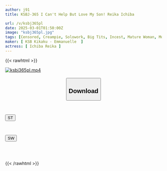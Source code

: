 ```yaml
---
author: j91
title: KSBJ-365 I Can't Help But Love My Son! Reika Ichiba

url: /v/ksbj365pl
date: 2025-03-01T01:50:00Z
image: "ksbj365pl.jpg"
tags: [Censored, Creampie, Solowork, Big Tits, Incest, Mature Woman, Mother	]
maker: [ KSB Kikaku - Emmanuelle  ]
actress: [ Ichiba Reika ]
---
```



{{< rawhtml >}}

<div class="video" data-videoid="8RxwGBwXJXsoKKo">
    <a href="javascript:;">
        <img src="/v/ksbj365pl/ksbj365pl.jpg" width="WIDTH" height="HEIGHT" alt="ksbj365pl.mp4" loading="lazy">
    </a>
</div>

<script type="text/javascript" src="https://j91.asia/asset/on-demand-st.js"></script>

<br>
  <link rel="stylesheet" href="https://j91.asia/asset/bs5.css">
  
  <center>
  <button class="btn btn-primary" type="button" data-bs-toggle="collapse" data-bs-target=".multi-collapse" aria-expanded="false" aria-controls="multiCollapseExample1 multiCollapseExample2"><h2>Download</h2></button></center>
</p>
<div class="row">
  <div class="col">
    <div class="collapse multi-collapse" id="multiCollapseExample1">
      <div class="card card-body">
	      	      <br>
<div class="buttons">  
<p><a href="/v/ksbj365pl/st.html" target="_blank"><button class="btn-hover color-3"><i class="fa fa-download"></i> ST</button></a></p></div>
    </div>
  </div>
</div>
  <div class="col">
    <div class="collapse multi-collapse" id="multiCollapseExample2">
      <div class="card card-body">
	      <br>
<div class="buttons">
<p><a href="/v/ksbj365pl/sw.html" target="_blank"><button class="btn-hover color-2"><i class="fa fa-download"></i> SW</button></a></p></div>
<br><br>
      </div>
    </div>
  </div>
</div>

{{< /rawhtml >}}